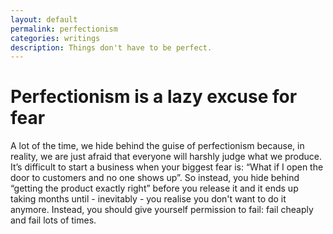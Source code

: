 ```yaml
---
layout: default
permalink: perfectionism
categories: writings
description: Things don't have to be perfect.
---
```


# Perfectionism is a lazy excuse for fear

A lot of the time, we hide behind the guise of perfectionism because, in reality, we are just afraid that everyone will harshly judge what we produce. It’s difficult to start a business when your biggest fear is: “What if I open the door to customers and no one shows up”. So instead, you hide behind “getting the product exactly right” before you release it and it ends up taking months until - inevitably - you realise you don't want to do it anymore. Instead, you should give yourself permission to fail: fail cheaply and fail lots of times.
